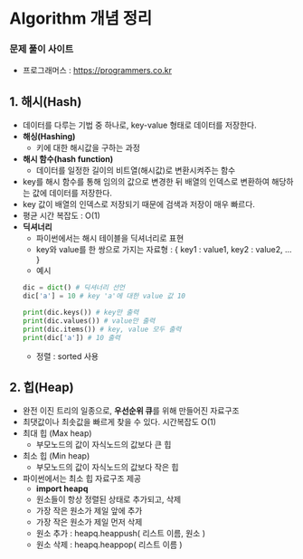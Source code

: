 # Algorithm 개념 정리 

### 문제 풀이 사이트
- 프로그래머스 : https://programmers.co.kr

## 1. 해시(Hash)
- 데이터를 다루는 기법 중 하나로, key-value 형태로 데이터를 저장한다.
- **해싱(Hashing)**
    - 키에 대한 해시값을 구하는 과정
- **해시 함수(hash function)**
    - 데이터를 일정한 길이의 비트열(해시값)로 변환시켜주는 함수
- key를 해시 함수를 통해 임의의 값으로 변경한 뒤 배열의 인덱스로 변환하여 해당하는 값에 데이터를 저장한다. 
- key 값이 배열의 인덱스로 저장되기 때문에 검색과 저장이 매우 빠르다.
- 평균 시간 복잡도 : O(1)
- **딕셔너리**
    - 파이썬에서는 해시 테이블을 딕셔너리로 표현
    - key와 value를 한 쌍으로 가지는 자료형 : { key1 : value1, key2 : value2, ... }
    - 예시 
     ```python
     dic = dict() # 딕셔너리 선언 
     dic['a'] = 10 # key 'a'에 대한 value 값 10 
     
     print(dic.keys()) # key만 출력
     print(dic.values()) # value만 출력
     print(dic.items()) # key, value 모두 출력 
     print(dic['a']) # 10 출력 
     ```
    - 정렬 : sorted 사용 
    
## 2. 힙(Heap)
- 완전 이진 트리의 일종으로, **우선순위 큐**를 위해 만들어진 자료구조 
- 최댓값이나 최솟값을 빠르게 찾을 수 있다. 시간복잡도 O(1)
- 최대 힙 (Max heap)
    - 부모노드의 값이 자식노드의 값보다 큰 힙 
- 최소 힙 (Min heap)
    - 부모노드의 값이 자식노드의 값보다 작은 힙 
- 파이썬에서는 최소 힙 자료구조 제공 
    + **import heapq**
    + 원소들이 항상 정렬된 상태로 추가되고, 삭제 
    + 가장 작은 원소가 제일 앞에 추가
    + 가장 작은 원소가 제일 먼저 삭제 
    + 원소 추가 : heapq.heappush( 리스트 이름, 원소 )
    + 원소 삭제 : heapq.heappop( 리스트 이름 ) 